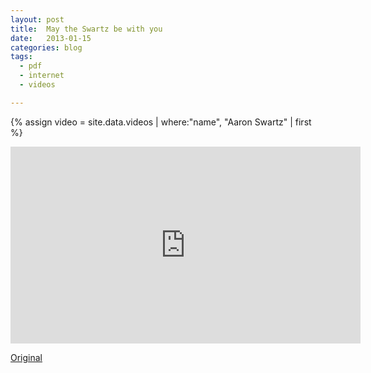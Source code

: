 ```yaml
---
layout: post
title:  May the Swartz be with you
date:   2013-01-15
categories: blog
tags:
  - pdf
  - internet
  - videos

---
```


{% assign video = site.data.videos | where:"name", "Aaron Swartz" | first %}

  <iframe width="560" height="315" src="https://www.youtube.com/embed/{{video.youtube}}" frameborder="0" allow="accelerometer; autoplay; encrypted-media; gyroscope; picture-in-picture" allowfullscreen></iframe>

[Original](http://kevandonation.tumblr.com/post/40583214146/may-the-swartz-be-with-you)
